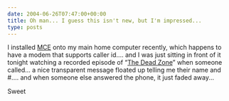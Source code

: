 ```yaml
---
date: 2004-06-26T07:47:00+00:00
title: Oh man... I guess this isn't new, but I'm impressed...
type: posts
---
```

I installed [MCE](https://www.microsoft.com/windowsxp/mediacenter/default.mspx) onto my main home computer recently, which happens to have a modem that supports caller id.... and I was just sitting in front of it tonight watching a recorded episode of “[The Dead Zone](https://www.usanetwork.com/series/thedeadzone/)” when someone called... a nice transparent message floated up telling me their name and #.... and when someone else answered the phone, it just faded away...

Sweet
